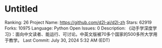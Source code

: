 # Untitled

Ranking: 26
Project Name: https://github.com/d2l-ai/d2l-zh
Stars: 62919
Forks: 10975
Language: Python
Open Issues: 0
Description: 《动手学深度学习》：面向中文读者、能运行、可讨论。中英文版被70多个国家的500多所大学用于教学。
Last Commit: July 30, 2024 5:32 AM (EDT)